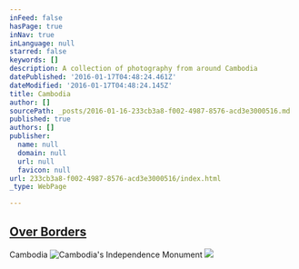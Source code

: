 ```yaml
---
inFeed: false
hasPage: true
inNav: true
inLanguage: null
starred: false
keywords: []
description: A collection of photography from around Cambodia
datePublished: '2016-01-17T04:48:24.461Z'
dateModified: '2016-01-17T04:48:24.145Z'
title: Cambodia
author: []
sourcePath: _posts/2016-01-16-233cb3a8-f002-4987-8576-acd3e3000516.md
published: true
authors: []
publisher:
  name: null
  domain: null
  url: null
  favicon: null
url: 233cb3a8-f002-4987-8576-acd3e3000516/index.html
_type: WebPage

---
```

## [Over Borders][0]

Cambodia
![Cambodia's Independence Monument](https://the-grid-user-content.s3-us-west-2.amazonaws.com/5386007b-038f-49b9-8be9-e64b0ee8c6f9.jpg)
![](https://the-grid-user-content.s3-us-west-2.amazonaws.com/45e6fcaa-5d3f-46e2-ac21-77b1cb57a5ed.jpg)

[0]: null